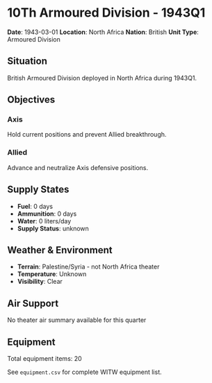 # 10Th Armoured Division - 1943Q1

**Date**: 1943-03-01
**Location**: North Africa
**Nation**: British
**Unit Type**: Armoured Division

## Situation

British Armoured Division deployed in North Africa during 1943Q1.

## Objectives

### Axis
Hold current positions and prevent Allied breakthrough.

### Allied
Advance and neutralize Axis defensive positions.

## Supply States

- **Fuel**: 0 days
- **Ammunition**: 0 days
- **Water**: 0 liters/day
- **Supply Status**: unknown

## Weather & Environment

- **Terrain**: Palestine/Syria - not North Africa theater
- **Temperature**: Unknown
- **Visibility**: Clear

## Air Support

No theater air summary available for this quarter

## Equipment

Total equipment items: 20

See `equipment.csv` for complete WITW equipment list.
